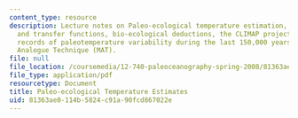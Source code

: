 ```yaml
---
content_type: resource
description: Lecture notes on Paleo-ecological temperature estimation, factor analysis
  and transfer functions, bio-ecological deductions, the CLIMAP project, downcore
  records of paleotemperature variability during the last 150,000 years, and the Modern
  Analogue Technique (MAT).
file: null
file_location: /coursemedia/12-740-paleoceanography-spring-2008/81363ae0114b5824c91a90fcd867022e_lec04a.pdf
file_type: application/pdf
resourcetype: Document
title: Paleo-ecological Temperature Estimates
uid: 81363ae0-114b-5824-c91a-90fcd867022e
---
```

